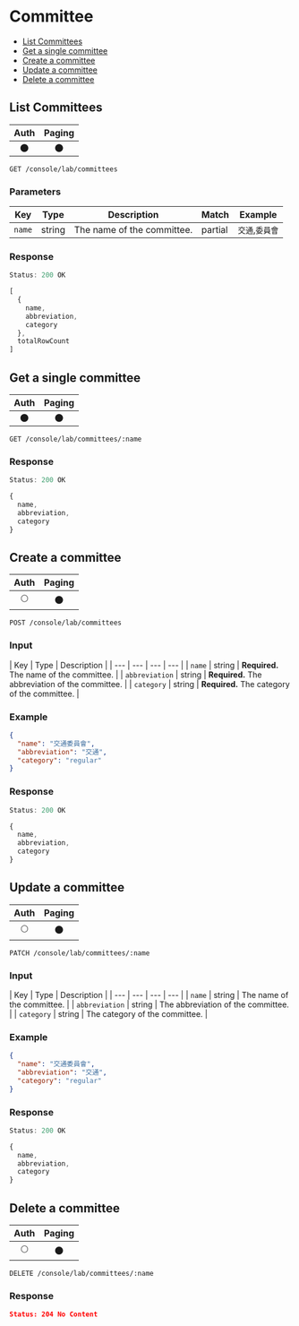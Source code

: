 # Committee

- [List Committees](#list-committees)
- [Get a single committee](#get-a-single-committee)
- [Create a committee](#create-a-committee)
- [Update a committee](#update-a-committee)
- [Delete a committee](#delete-a-committee)

## List Committees

| Auth | Paging |
| :---: | :---: |
| 🌑 | 🌑 |

```
GET /console/lab/committees
```

### Parameters

| Key | Type | Description | Match | Example
| --- | --- | --- | --- | --- |
| `name` | string | The name of the committee. | partial | `交通`,`委員會` |

### Response

``` js
Status: 200 OK

[
  {
    name,
    abbreviation,
    category
  },
  totalRowCount
]
```

## Get a single committee

| Auth | Paging |
| :---: | :---: |
| 🌑 | 🌑 |

```
GET /console/lab/committees/:name
```

### Response

``` js
Status: 200 OK

{
  name,
  abbreviation,
  category
}
```

## Create a committee

| Auth | Paging |
| :---: | :---: |
| 🌕 | 🌑 |

```
POST /console/lab/committees
```

### Input

| Key | Type | Description |
| --- | --- | --- | --- |
| `name` | string | **Required.** The name of the committee. |
| `abbreviation` | string | **Required.** The abbreviation of the committee. |
| `category` | string | **Required.** The category of the committee. |

### Example

``` json
{
  "name": "交通委員會",
  "abbreviation": "交通",
  "category": "regular"
}
```

### Response

``` js
Status: 200 OK

{
  name,
  abbreviation,
  category
}
```

## Update a committee

| Auth | Paging |
| :---: | :---: |
| 🌕 | 🌑 |

```
PATCH /console/lab/committees/:name
```

### Input

| Key | Type | Description |
| --- | --- | --- | --- |
| `name` | string | The name of the committee. |
| `abbreviation` | string | The abbreviation of the committee. |
| `category` | string | The category of the committee. |

### Example

``` json
{
  "name": "交通委員會",
  "abbreviation": "交通",
  "category": "regular"
}
```

### Response

``` js
Status: 200 OK

{
  name,
  abbreviation,
  category
}
```

## Delete a committee

| Auth | Paging |
| :---: | :---: |
| 🌕 | 🌑 |

```
DELETE /console/lab/committees/:name
```

### Response

``` JSON
Status: 204 No Content
```